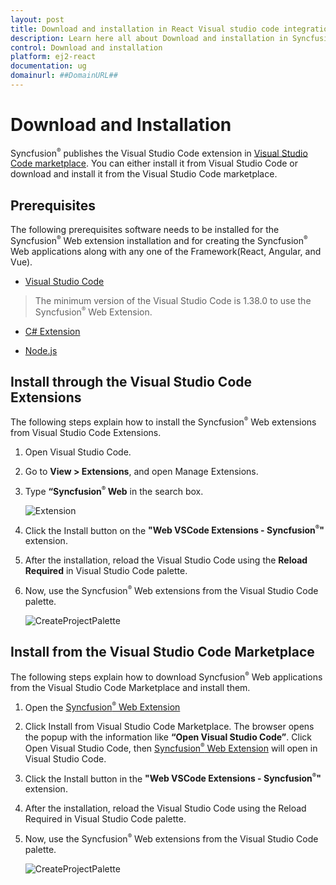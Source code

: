 ```yaml
---
layout: post
title: Download and installation in React Visual studio code integration component | Syncfusion
description: Learn here all about Download and installation in Syncfusion React Visual studio code integration component of Syncfusion Essential JS 2 and more.
control: Download and installation 
platform: ej2-react
documentation: ug
domainurl: ##DomainURL##
---
```


# Download and Installation 

Syncfusion<sup style="font-size:70%">&reg;</sup> publishes the Visual Studio Code extension in [Visual Studio Code marketplace](https://marketplace.visualstudio.com/items?itemName=SyncfusionInc.Web-VSCode-Extensions). You can either install it from Visual Studio Code or download and install it from the Visual Studio Code marketplace.

## Prerequisites

The following prerequisites software needs to be installed for the Syncfusion<sup style="font-size:70%">&reg;</sup> Web extension installation and for creating the Syncfusion<sup style="font-size:70%">&reg;</sup> Web applications along with any one of the Framework(React, Angular, and Vue).

* [Visual Studio Code](https://code.visualstudio.com/download)

 > The minimum version of the Visual Studio Code is 1.38.0 to use the Syncfusion<sup style="font-size:70%">&reg;</sup> Web Extension.

* [C# Extension](https://marketplace.visualstudio.com/items?itemName=ms-vscode.csharp)

* [Node.js](https://nodejs.org/en/download/)

## Install through the Visual Studio Code Extensions

The following steps explain how to install the Syncfusion<sup style="font-size:70%">&reg;</sup> Web extensions from Visual Studio Code Extensions.

1. Open Visual Studio Code.

2. Go to **View > Extensions**, and open Manage Extensions.

3. Type **“Syncfusion<sup style="font-size:70%">&reg;</sup> Web** in the search box.

     ![Extension](images/Extension.png)

4. Click the Install button on the **"Web VSCode Extensions - Syncfusion<sup style="font-size:70%">&reg;</sup>"** extension.

5. After the installation, reload the Visual Studio Code using the **Reload Required** in Visual Studio Code palette.

6. Now, use the Syncfusion<sup style="font-size:70%">&reg;</sup> Web extensions from the Visual Studio Code palette.

     ![CreateProjectPalette](images/CreateProjectPalette.png)

## Install from the Visual Studio Code Marketplace

The following steps explain how to download Syncfusion<sup style="font-size:70%">&reg;</sup> Web applications from the Visual Studio Code Marketplace and install them.

1. Open the [Syncfusion<sup style="font-size:70%">&reg;</sup> Web Extension](https://marketplace.visualstudio.com/items?itemName=SyncfusionInc.Web-VSCode-Extensions)

2. Click Install from Visual Studio Code Marketplace. The browser opens the popup with the information like **“Open Visual Studio Code”**. Click Open Visual Studio Code, then [Syncfusion<sup style="font-size:70%">&reg;</sup> Web Extension](https://marketplace.visualstudio.com/items?itemName=SyncfusionInc.Angular-VSCode-Extensions) will open in Visual Studio Code.

3. Click the Install button in the **"Web VSCode Extensions - Syncfusion<sup style="font-size:70%">&reg;</sup>"** extension.

4. After the installation, reload the Visual Studio Code using the Reload Required in Visual Studio Code palette.

5. Now, use the Syncfusion<sup style="font-size:70%">&reg;</sup> Web extensions from the Visual Studio Code palette.

     ![CreateProjectPalette](images/CreateProjectPalette.png)